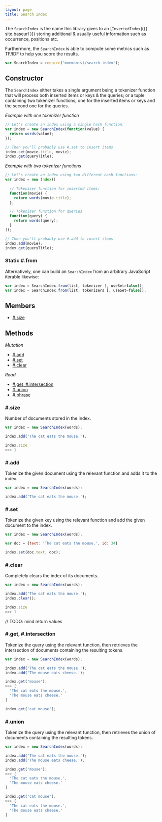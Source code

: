 ```yaml
---
layout: page
title: Search Index
---
```


The `SearchIndex` is the name this library gives to an [`InvertedIndex`]({{ site.baseurl }}) storing additional & usually useful information such as occurrence, positions etc.

Furthermore, the `SearchIndex` is able to compute some metrics such as TF/IDF to help you score the results.

```js
var SearchIndex = require('mnemonist/search-index');
```

## Constructor

The `SearchIndex` either takes a single argument being a tokenizer function that will process both inserted items or keys & the queries; or a tuple containing two tokenizer functions, one for the inserted items or keys and the second one for the queries.

*Example with one tokenizer function*

```js
// Let's create an index using a single hash function:
var index = new SearchIndex(function(value) {
  return words(value);
});

// Then you'll probably use #.set to insert items
index.set(movie.title, movie);
index.get(queryTitle);
```

*Example with two tokenizer functions*

```js
// Let's create an index using two different hash functions:
var index = new Index([
  
  // Tokenizer function for inserted items:
  function(movie) {
    return words(movie.title);
  },

  // Tokenizer function for queries
  function(query) {
    return words(query);
  }
]);

// Then you'll probably use #.add to insert items
index.add(movie);
index.get(queryTitle);
```

### Static #.from

Alternatively, one can build an `SearchIndex` from an arbitrary JavaScript iterable likewise:

```js
var index = SearchIndex.from(list, tokenizer [, useSet=false]);
var index = SearchIndex.from(list, tokenizers [, useSet=false]);
```

## Members

* [#.size](#size)

## Methods

*Mutation*

* [#.add](#add)
* [#.set](#set)
* [#.clear](#clear)

*Read*

* [#.get, #.intersection](#get)
* [#.union](#union)
* [#.phrase](#phrase)

### #.size

Number of documents stored in the index.

```js
var index = new SearchIndex(words);

index.add('The cat eats the mouse.');

index.size
>>> 1
```

### #.add

Tokenize the given document using the relevant function and adds it to the index.

```js
var index = new SearchIndex(words);

index.add('The cat eats the mouse.');
```

### #.set

Tokenize the given key using the relevant function and add the given document to the index.

```js
var index = new SearchIndex(words);

var doc = {text: 'The cat eats the mouse.', id: 34}

index.set(doc.text, doc);
```

### #.clear

Completely clears the index of its documents.

```js
var index = new SearchIndex(words);

index.add('The cat eats the mouse.');
index.clear();

index.size
>>> 1
```

// TODO: mind return values

### #.get, #.intersection

Tokenize the query using the relevant function, then retrieves the intersection of documents containing the resulting tokens.

```js
var index = new SearchIndex(words);

index.add('The cat eats the mouse.');
index.add('The mouse eats cheese.');

index.get('mouse');
>>> [
  'The cat eats the mouse.',
  'The mouse eats cheese.'
]

index.get('cat mouse');
```

### #.union

Tokenize the query using the relevant function, then retrieves the union of documents containing the resulting tokens.

```js
var index = new SearchIndex(words);

index.add('The cat eats the mouse.');
index.add('The mouse eats cheese.');

index.get('mouse');
>>> [
  'The cat eats the mouse.',
  'The mouse eats cheese.'
]

index.get('cat mouse');
>>> [
  'The cat eats the mouse.',
  'The mouse eats cheese.'
]
```
